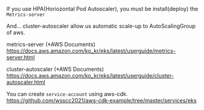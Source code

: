 
If you use HPA(Horiozontal Pod Autoscaler), you must be install(deploy) the `Metrics-server`

And... cluster-autoscaler allow us automatic scale-up to AutoScalingGroup of aws.

metrics-server (*AWS Documents)
https://docs.aws.amazon.com/ko_kr/eks/latest/userguide/metrics-server.html

cluster-autoscaler (*AWS Documents)
https://docs.aws.amazon.com/ko_kr/eks/latest/userguide/cluster-autoscaler.html

You can create `service-account` using aws-cdk.
https://github.com/wsscc2021/aws-cdk-example/tree/master/services/eks